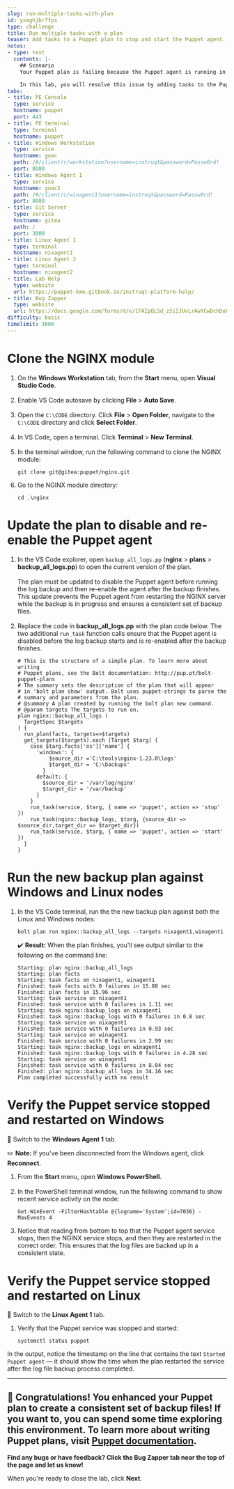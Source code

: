 ```yaml
---
slug: run-multiple-tasks-with-plan
id: yxmghjbr7fps
type: challenge
title: Run multiple tasks with a plan
teaser: Add tasks to a Puppet plan to stop and start the Puppet agent.
notes:
- type: text
  contents: |-
    ## Scenario
    Your Puppet plan is failing because the Puppet agent is running in the background and starting your service during the backup.

    In this lab, you will resolve this issue by adding tasks to the Puppet plan that will stop the Puppet agents during backups, and restart them after the backups complete.
tabs:
- title: PE Console
  type: service
  hostname: puppet
  port: 443
- title: PE terminal
  type: terminal
  hostname: puppet
- title: Windows Workstation
  type: service
  hostname: guac
  path: /#/client/c/workstation?username=instruqt&password=Passw0rd!
  port: 8080
- title: Windows Agent 1
  type: service
  hostname: guac2
  path: /#/client/c/winagent1?username=instruqt&password=Passw0rd!
  port: 8080
- title: Git Server
  type: service
  hostname: gitea
  path: /
  port: 3000
- title: Linux Agent 1
  type: terminal
  hostname: nixagent1
- title: Linux Agent 2
  type: terminal
  hostname: nixagent2
- title: Lab Help
  type: website
  url: https://puppet-kmo.gitbook.io/instruqt-platform-help/
- title: Bug Zapper
  type: website
  url: https://docs.google.com/forms/d/e/1FAIpQLSd_z5iIJUvLrAwYCwDchDoF3ncy5TsCCDSiA_7SWFOPrFbKog/viewform?embedded=true
difficulty: basic
timelimit: 3600
---
```

Clone the NGINX module
========

1. On the **Windows Workstation** tab, from the **Start** menu, open **Visual Studio Code**.<br><br>
1. Enable VS Code autosave by clicking **File** > **Auto Save**.<br><br>
1. Open the `C:\CODE` directory. Click **File** > **Open Folder**, navigate to the `C:\CODE` directory and click **Select Folder**.<br><br>
1. In VS Code, open a terminal. Click **Terminal** > **New Terminal**.<br><br>
1. In the terminal window, run the following command to clone the NGINX module:
    ```
    git clone git@gitea:puppet/nginx.git
    ```
1. Go to the NGINX module directory:
    ```
    cd .\nginx
    ```

Update the plan to disable and re-enable the Puppet agent
========

1. In the VS Code explorer, open `backup_all_logs.pp` (**nginx** > **plans** > **backup_all_logs.pp**) to open the current version of the plan.<br><br>The plan must be updated to disable the Puppet agent before running the log backup and then re-enable the agent after the backup finishes. This update prevents the Puppet agent from restarting the NGINX server while the backup is in progress and ensures a consistent set of backup files.<br><br>
1. Replace the code in **backup_all_logs.pp** with the plan code below. The two additional `run_task` function calls ensure that the Puppet agent is disabled before the log backup starts and is re-enabled after the backup finishes.
    ```
    # This is the structure of a simple plan. To learn more about writing
    # Puppet plans, see the Bolt documentation: http://pup.pt/bolt-puppet-plans
    # The summary sets the description of the plan that will appear
    # in 'bolt plan show' output. Bolt uses puppet-strings to parse the
    # summary and parameters from the plan.
    # @summary A plan created by running the bolt plan new command.
    # @param targets The targets to run on.
    plan nginx::backup_all_logs (
      TargetSpec $targets
    ) {
      run_plan(facts, targets=>$targets)
      get_targets($targets).each |Target $targ| {
        case $targ.facts['os']['name'] {
          'windows': {
              $source_dir ='C:\tools\nginx-1.23.0\logs'
              $target_dir = 'C:\backups'
            }
          default: {
            $source_dir = '/var/log/nginx'
            $target_dir = '/var/backup'
          }
        }
        run_task(service, $targ, { name => 'puppet', action => 'stop' })
        run_task(nginx::backup_logs, $targ, {source_dir => $source_dir,target_dir => $target_dir})
        run_task(service, $targ, { name => 'puppet', action => 'start' })
      }
    }
    ```

Run the new backup plan against Windows and Linux nodes
========
1. In the VS Code terminal, run the the new backup plan against both the Linux and Windows nodes:
    ```
    bolt plan run nginx::backup_all_logs --targets nixagent1,winagent1
    ```

    ✔️ **Result:** When the plan finishes, you'll see output similar to the following on the command line:
    ```
    Starting: plan nginx::backup_all_logs
    Starting: plan facts
    Starting: task facts on nixagent1, winagent1
    Finished: task facts with 0 failures in 15.88 sec
    Finished: plan facts in 15.96 sec
    Starting: task service on nixagent1
    Finished: task service with 0 failures in 1.11 sec
    Starting: task nginx::backup_logs on nixagent1
    Finished: task nginx::backup_logs with 0 failures in 0.8 sec
    Starting: task service on nixagent1
    Finished: task service with 0 failures in 0.93 sec
    Starting: task service on winagent1
    Finished: task service with 0 failures in 2.99 sec
    Starting: task nginx::backup_logs on winagent1
    Finished: task nginx::backup_logs with 0 failures in 4.28 sec
    Starting: task service on winagent1
    Finished: task service with 0 failures in 8.04 sec
    Finished: plan nginx::backup_all_logs in 34.16 sec
    Plan completed successfully with no result
    ```

Verify the Puppet service stopped and restarted on Windows
========
🔀 Switch to the **Windows Agent 1** tab.

✏️ **Note:** If you've been disconnected from the Windows agent, click **Reconnect**.

1. From the **Start** menu, open **Windows PowerShell**.<br><br>
1. In the PowerShell terminal window, run the following command to show recent service activity on the node:
    ```
    Get-WinEvent -FilterHashtable @{logname='System';id=7036} -MaxEvents 4
    ```
1. Notice that reading from bottom to top that the Puppet agent service stops, then the NGINX service stops, and then they are restarted in the correct order. This ensures that the log files are backed up in a consistent state.

Verify the Puppet service stopped and restarted on Linux
========
🔀  Switch to the **Linux Agent 1** tab.

1. Verify that the Puppet service was stopped and started:
    ```
    systemctl status puppet
    ```
In the output, notice the timestamp on the line that contains the text `Started Puppet agent` — it should show the time when the plan restarted the service after the log file backup process completed.

---
🎈 **Congratulations!** You enhanced your Puppet plan to create a consistent set of backup files! If you want to, you can spend some time exploring this environment.
To learn more about writing Puppet plans, visit [Puppet documentation](http://pup.pt/bolt-puppet-plans).
---
**Find any bugs or have feedback? Click the **Bug Zapper** tab near the top of the page and let us know!**

When you're ready to close the lab, click **Next**.